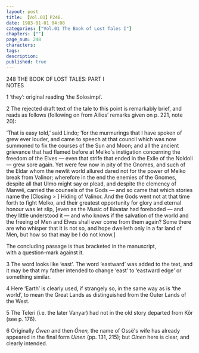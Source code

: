 ```yaml
---
layout: post
title: 【Vol.01】P248.
date: 1983-01-01 04:08
categories: ["Vol.01 The Book of Lost Tales I"]
chapters: [""]
page_num: 248
characters: 
tags: 
description: 
published: true
---
```


<p style="text-indent: 0;">
248      THE BOOK OF LOST TALES: PART I<BR>NOTES
</p>

1   ‘they’: original reading ‘the Solosimpi’.

2 The rejected draft text of the tale to this point is remarkably brief, and reads as follows (following on from Ailios’ remarks given on p. 221, note 20):

‘That is easy told,’ said Lindo; ‘for the murmurings that I have spoken of grew ever louder, and came to speech at that council which was now summoned to fix the courses of the Sun and Moon; and all the ancient grievance that had flamed before at Melko's instigation concerning the freedom of the Elves — even that strife that ended in the Exile of the Noldoli — grew sore again. Yet were few now in pity of the Gnomes, and such of the Eldar whom the newlit world allured dared not for the power of Melko break from Valinor; wherefore in the end the enemies of the Gnomes, despite all that Ulmo might say or plead, and despite the clemency of Manwë, carried the counsels of the Gods — and so came that which stories name the [Closing > ] Hiding of Valinor. And the Gods went not at that time forth to fight Melko, and their greatest opportunity for glory and eternal honour was let slip, [even as the Music of Ilúvatar had foreboded — and they little understood it — and who knows if the salvation of the world and the freeing of Men and Elves shall ever come from them again? Some there are who whisper that it is not so, and hope dwelleth only in a far land of Men, but how so that may be I do not know.]

The concluding passage is thus bracketed in the manuscript,<BR>with a question-mark against it.

3 The word looks like ‘east’. The word ‘eastward’ was added to the text, and it may be that my father intended to change ‘east’ to ‘eastward edge’ or something similar.

4 Here ‘Earth’ is clearly used, if strangely so, in the same way as is ‘the world’, to mean the Great Lands as distinguished from the Outer Lands of the West.

5 The Teleri (i.e. the later Vanyar) had not in the old story departed from Kôr (see p. 176).

6 Originally <I>Ówen </I>and then <I>Ónen, </I>the name of Ossë's wife has already appeared in the final form <I>Uinen </I>(pp. 131, 215); but <I>Oinen </I>here is clear, and clearly intended.

